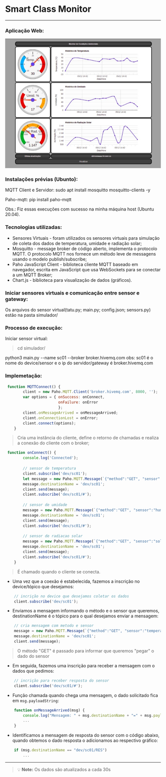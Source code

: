 # Smart Class Monitor

---

### Aplicação Web:

![](image.png)

### Instalações prévias (Ubunto):
MQTT Client e Servidor: sudo apt install mosquitto mosquitto-clients -y

Paho-mqtt: pip install paho-mqtt

Obs.: Fiz essas execuções com sucesso na minha máquina host (Ubuntu 20.04).

### Tecnologias utilizadas: 
- Sensores Virtuais - foram utilizados os sensores virtuais para simulação de coleta dos dados de temperatura, umidade e radiação solar;
- Mosquitto - message broker de código aberto, implementa o protocolo MQTT. O protocolo MQTT nos fornece um método leve de messagens usando o modelo publish/subscribe;
- Paho JavaScript Client - biblioteca cliente MQTT baseado em navegador, escrita em JavaScript que usa WebSockets para se conectar a um MQTT Broker;
- Chart.js - biblioteca para visualização de dados (gráficos).

### Iniciar sensores virtuais e comunicação entre sensor e gateway:

Os arquivos do sensor virtual(tatu.py; main.py; config.json; sensors.py)  estão na pasta simulador/

### Processo de execução:
Iniciar sensor virtual:
> cd simulador/

python3 main.py --name sc01 --broker broker.hivemq.com
obs: sc01 é o nome do device/sensor e o ip do servidor/gateway é broker.hivemq.com

### Implemetação:

```javascript
 function MQTTConnect() {
        client = new Paho.MQTT.Client('broker.hivemq.com', 8000, '');
        var options = { onSuccess: onConnect,
                        onFailure: onError
                        };
        client.onMessageArrived = onMessageArrived;
        client.onConnectionLost = onError;
        client.connect(options);
    }
```
> Cria uma instância do cliente, define o retorno de chamadas e realiza a conexão do cliente com o broker;

```javascript
 function onConnect() {
        console.log('Connected');

        // sensor de temperatura
        client.subscribe('dev/sc01');
        let message = new Paho.MQTT.Message(`{"method":"GET", "sensor":"temperatureSensor"}`);
        message.destinationName = 'dev/sc01';
        client.send(message);
        client.subscribe('dev/sc01/#');  
        
        // sensor de umidade
        message = new Paho.MQTT.Message(`{"method":"GET", "sensor":"humiditySensor"}`);
        message.destinationName = 'dev/sc01';
        client.send(message);
        client.subscribe('dev/sc01/#');  

        // sensor de radiacao solar
        message = new Paho.MQTT.Message(`{"method":"GET", "sensor":"solarradiationSensor"}`);
        message.destinationName = 'dev/sc01';
        client.send(message);
        client.subscribe('dev/sc01/#');  
    }
```
> É chamado quando o cliente se conecta. 

- Uma vez que a coexão é estabelecida, fazemos a inscrição no device/tópico que desejamos:
```javascript
    // incrição no device que desejamos coletar os dados
    client.subscribe('dev/sc01');
```
- Enviamos a mensagem informando o método e o sensor que queremos, destinationName é o tópico para o qual desejamos enviar a mensagem:
```javascript
    // cria mensagem com metodo e sensor
    message = new Paho.MQTT.Message(`{"method":"GET", "sensor":"temperatureSensor"}`);
    message.destinationName = 'dev/sc01';
    client.send(message);
```
> O método "GET" é passado para informar que queremos "pegar" o dado do sensor 

- Em seguida, fazemos uma inscrição para receber a mensagem com o dados que pedimos:
```javascript
    // incrição para receber resposta do sensor
    client.subscribe('dev/sc01/#'); 
```
- Função chamada quando chega uma mensagem, o dado solicitado fica em `msg.payloadString`:
```javascript
    function onMessageArrived(msg) {
        console.log("Mensagem: " + msg.destinationName + "=" + msg.payloadString);
        ...
    }
```

- Identificamos a mensagem de resposta do sensor com o código abaixo, quando obtemos o dado resposta o adicionamos ao respectivo gráfico:

```javascript
    if (msg.destinationName == "dev/sc01/RES")
        ... 
```


---

> :bulb: **Note:** Os dados são atualizados a cada 30s